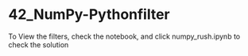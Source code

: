 # 42_NumPy-Pythonfilter

To View the filters, check the notebook, and click numpy_rush.ipynb to check the solution
